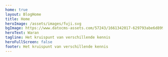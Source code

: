 ```yaml
---
home: true
layout: BlogHome
title: Home
heroImage: /assets/images/fuji.svg
bgImage: https://www.datocms-assets.com/57243/1661342017-629793abe6d899dcf449c4f7_krisztian-tabori-pfy6khlr5ac-unsplash-20-1.jpg
heroText: Waran
tagline: Het kruispunt van verschillende kennis
heroFullScreen: false
footer: Het kruispunt van verschillende kennis
---
```

